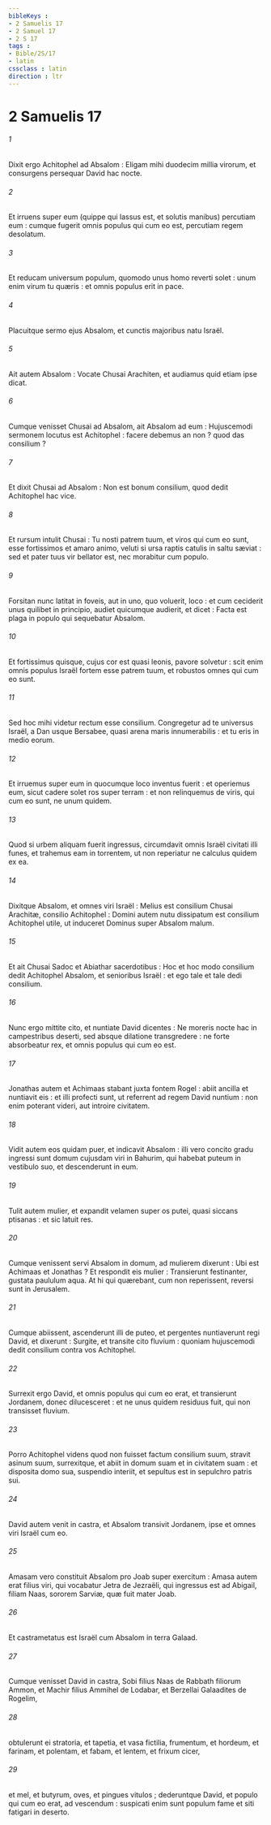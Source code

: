```yaml
---
bibleKeys : 
- 2 Samuelis 17
- 2 Samuel 17
- 2 S 17
tags : 
- Bible/2S/17
- latin
cssclass : latin
direction : ltr
---
```


# 2 Samuelis 17

###### 1
Dixit ergo Achitophel ad Absalom : Eligam mihi duodecim millia virorum, et consurgens persequar David hac nocte.
###### 2
Et irruens super eum (quippe qui lassus est, et solutis manibus) percutiam eum : cumque fugerit omnis populus qui cum eo est, percutiam regem desolatum.
###### 3
Et reducam universum populum, quomodo unus homo reverti solet : unum enim virum tu quæris : et omnis populus erit in pace.
###### 4
Placuitque sermo ejus Absalom, et cunctis majoribus natu Israël.
###### 5
Ait autem Absalom : Vocate Chusai Arachiten, et audiamus quid etiam ipse dicat.
###### 6
Cumque venisset Chusai ad Absalom, ait Absalom ad eum : Hujuscemodi sermonem locutus est Achitophel : facere debemus an non ? quod das consilium ?
###### 7
Et dixit Chusai ad Absalom : Non est bonum consilium, quod dedit Achitophel hac vice.
###### 8
Et rursum intulit Chusai : Tu nosti patrem tuum, et viros qui cum eo sunt, esse fortissimos et amaro animo, veluti si ursa raptis catulis in saltu sæviat : sed et pater tuus vir bellator est, nec morabitur cum populo.
###### 9
Forsitan nunc latitat in foveis, aut in uno, quo voluerit, loco : et cum ceciderit unus quilibet in principio, audiet quicumque audierit, et dicet : Facta est plaga in populo qui sequebatur Absalom.
###### 10
Et fortissimus quisque, cujus cor est quasi leonis, pavore solvetur : scit enim omnis populus Israël fortem esse patrem tuum, et robustos omnes qui cum eo sunt.
###### 11
Sed hoc mihi videtur rectum esse consilium. Congregetur ad te universus Israël, a Dan usque Bersabee, quasi arena maris innumerabilis : et tu eris in medio eorum.
###### 12
Et irruemus super eum in quocumque loco inventus fuerit : et operiemus eum, sicut cadere solet ros super terram : et non relinquemus de viris, qui cum eo sunt, ne unum quidem.
###### 13
Quod si urbem aliquam fuerit ingressus, circumdavit omnis Israël civitati illi funes, et trahemus eam in torrentem, ut non reperiatur ne calculus quidem ex ea.
###### 14
Dixitque Absalom, et omnes viri Israël : Melius est consilium Chusai Arachitæ, consilio Achitophel : Domini autem nutu dissipatum est consilium Achitophel utile, ut induceret Dominus super Absalom malum.
###### 15
Et ait Chusai Sadoc et Abiathar sacerdotibus : Hoc et hoc modo consilium dedit Achitophel Absalom, et senioribus Israël : et ego tale et tale dedi consilium.
###### 16
Nunc ergo mittite cito, et nuntiate David dicentes : Ne moreris nocte hac in campestribus deserti, sed absque dilatione transgredere : ne forte absorbeatur rex, et omnis populus qui cum eo est.
###### 17
Jonathas autem et Achimaas stabant juxta fontem Rogel : abiit ancilla et nuntiavit eis : et illi profecti sunt, ut referrent ad regem David nuntium : non enim poterant videri, aut introire civitatem.
###### 18
Vidit autem eos quidam puer, et indicavit Absalom : illi vero concito gradu ingressi sunt domum cujusdam viri in Bahurim, qui habebat puteum in vestibulo suo, et descenderunt in eum.
###### 19
Tulit autem mulier, et expandit velamen super os putei, quasi siccans ptisanas : et sic latuit res.
###### 20
Cumque venissent servi Absalom in domum, ad mulierem dixerunt : Ubi est Achimaas et Jonathas ? Et respondit eis mulier : Transierunt festinanter, gustata paululum aqua. At hi qui quærebant, cum non reperissent, reversi sunt in Jerusalem.
###### 21
Cumque abiissent, ascenderunt illi de puteo, et pergentes nuntiaverunt regi David, et dixerunt : Surgite, et transite cito fluvium : quoniam hujuscemodi dedit consilium contra vos Achitophel.
###### 22
Surrexit ergo David, et omnis populus qui cum eo erat, et transierunt Jordanem, donec dilucesceret : et ne unus quidem residuus fuit, qui non transisset fluvium.
###### 23
Porro Achitophel videns quod non fuisset factum consilium suum, stravit asinum suum, surrexitque, et abiit in domum suam et in civitatem suam : et disposita domo sua, suspendio interiit, et sepultus est in sepulchro patris sui.
###### 24
David autem venit in castra, et Absalom transivit Jordanem, ipse et omnes viri Israël cum eo.
###### 25
Amasam vero constituit Absalom pro Joab super exercitum : Amasa autem erat filius viri, qui vocabatur Jetra de Jezraëli, qui ingressus est ad Abigail, filiam Naas, sororem Sarviæ, quæ fuit mater Joab.
###### 26
Et castrametatus est Israël cum Absalom in terra Galaad.
###### 27
Cumque venisset David in castra, Sobi filius Naas de Rabbath filiorum Ammon, et Machir filius Ammihel de Lodabar, et Berzellai Galaadites de Rogelim,
###### 28
obtulerunt ei stratoria, et tapetia, et vasa fictilia, frumentum, et hordeum, et farinam, et polentam, et fabam, et lentem, et frixum cicer,
###### 29
et mel, et butyrum, oves, et pingues vitulos ; dederuntque David, et populo qui cum eo erat, ad vescendum : suspicati enim sunt populum fame et siti fatigari in deserto.

